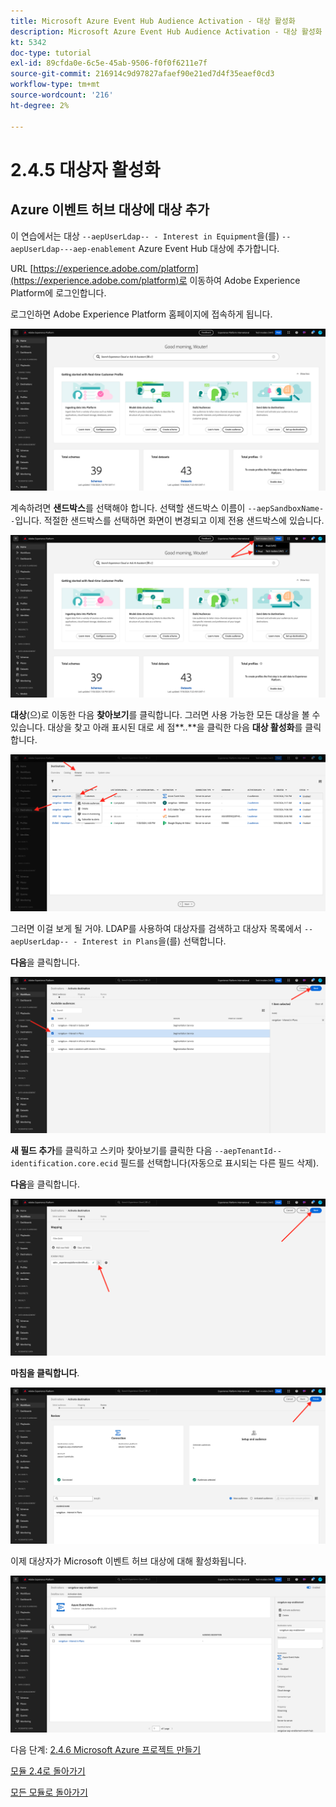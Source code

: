 ```yaml
---
title: Microsoft Azure Event Hub Audience Activation - 대상 활성화
description: Microsoft Azure Event Hub Audience Activation - 대상 활성화
kt: 5342
doc-type: tutorial
exl-id: 89cfda0e-6c5e-45ab-9506-f0f0f6211e7f
source-git-commit: 216914c9d97827afaef90e21ed7d4f35eaef0cd3
workflow-type: tm+mt
source-wordcount: '216'
ht-degree: 2%

---
```


# 2.4.5 대상자 활성화

## Azure 이벤트 허브 대상에 대상 추가

이 연습에서는 대상 `--aepUserLdap-- - Interest in Equipment`을(를) `--aepUserLdap---aep-enablement` Azure Event Hub 대상에 추가합니다.

URL [https://experience.adobe.com/platform](https://experience.adobe.com/platform)로 이동하여 Adobe Experience Platform에 로그인합니다.

로그인하면 Adobe Experience Platform 홈페이지에 접속하게 됩니다.

![데이터 수집](./../../../modules/datacollection/module1.2/images/home.png)

계속하려면 **샌드박스**&#x200B;를 선택해야 합니다. 선택할 샌드박스 이름이 ``--aepSandboxName--``입니다. 적절한 샌드박스를 선택하면 화면이 변경되고 이제 전용 샌드박스에 있습니다.

![데이터 수집](./../../../modules/datacollection/module1.2/images/sb1.png)

**대상**(으)로 이동한 다음 **찾아보기**&#x200B;를 클릭합니다. 그러면 사용 가능한 모든 대상을 볼 수 있습니다. 대상을 찾고 아래 표시된 대로 세 점**..**을 클릭한 다음 **대상 활성화**&#x200B;를 클릭합니다.

![5-01-select-destination.png](./images/501selectdestination.png)

그러면 이걸 보게 될 거야. LDAP를 사용하여 대상자를 검색하고 대상자 목록에서 `--aepUserLdap-- - Interest in Plans`을(를) 선택합니다.

**다음**&#x200B;을 클릭합니다.

![5-04-select-segment.png](./images/504selectsegment.png)

**새 필드 추가**&#x200B;를 클릭하고 스키마 찾아보기를 클릭한 다음 `--aepTenantId--identification.core.ecid` 필드를 선택합니다(자동으로 표시되는 다른 필드 삭제).

**다음**&#x200B;을 클릭합니다.

![5-05-select-attributes.png](./images/505selectattributes.png)

**마침을 클릭합니다**.

![5-06-destination-finish.png](./images/506destinationfinish.png)

이제 대상자가 Microsoft 이벤트 허브 대상에 대해 활성화됩니다.

![5-07-destination-segment-added.png](./images/507destinationsegmentadded.png)

다음 단계: [2.4.6 Microsoft Azure 프로젝트 만들기](./ex6.md)

[모듈 2.4로 돌아가기](./segment-activation-microsoft-azure-eventhub.md)

[모든 모듈로 돌아가기](./../../../overview.md)
